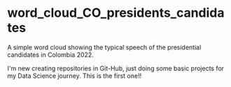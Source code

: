 # word_cloud_CO_presidents_candidates
A simple word cloud showing the typical speech of the presidential candidates in Colombia 2022.

I'm new creating repositories in Git-Hub, just doing some basic projects for my Data Science journey. 
This is the first one!!

